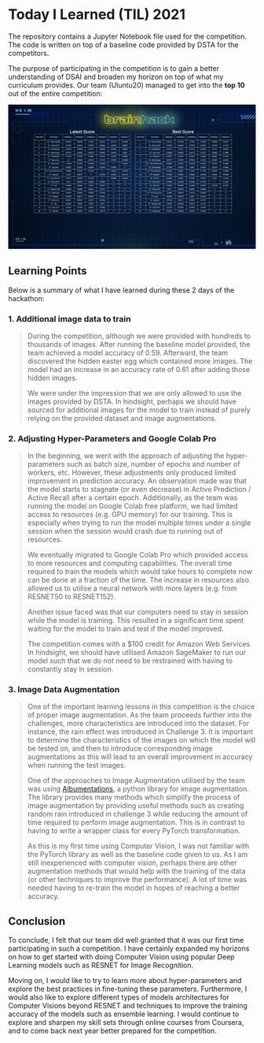 # Today I Learned (TIL) 2021
The repository contains a Jupyter Notebook file used for the competition. 
The code is written on top of a baseline code provided by DSTA for the 
competitors.

The purpose of participating in the competition is to gain a better understanding
of DSAI and broaden my horizon on top of what my curriculum provides. Our team
(Uluntu20) managed to get into the <b>top 10</b> out of the entire competition:

![Leaderboard](https://github.com/xinweilau/TIL2021-CV/blob/master/Leaderboard.png)

## Learning Points
Below is a summary of what I have learned during these 2 days of the hackathon:

### 1. Additional image data to train
> During the competition, although we were provided with hundreds to thousands
> of images. After running the baseline model provided, the team achieved a 
> model accuracy of 0.59. Afterward, the team discovered the hidden easter egg
> which contained more images. The model had an increase in an accuracy rate of
> 0.61 after adding those hidden images. 
>  
> We were under the impression that we are only allowed to use the images 
> provided by DSTA. In hindsight, perhaps we should have sourced for 
> additional images for the model to train instead of purely relying on the 
> provided dataset and image augmentations.

### 2. Adjusting Hyper-Parameters and Google Colab Pro
> In the beginning, we went with the approach of adjusting the hyper-
> parameters such as batch size, number of epochs and number of workers, etc.
> However, these adjustments only produced limited improvement in prediction
> accuracy. An observation made was that the model starts to stagnate (or even
> decrease) in Active Prediction / Active Recall after a certain epoch. 
> Additionally, as the team was running the model on Google Colab free platform, 
> we had limited access to resources (e.g. GPU memory) for our training. 
> This is especially when trying to run the model multiple times under a single 
> session when the session would crash due to running out of resources. 
> 
> We eventually migrated to Google Colab Pro which provided access to more
> resources and computing capabilities. The overall time required to train the
> models which would take hours to complete now can be done at a fraction 
> of the time. The increase in resources also allowed us to utilise a neural
> network with more layers (e.g. from RESNET50 to RESNET152).
> 
> Another issue faced was that our computers need to stay in session while 
> the model is training. This resulted in a significant time spent waiting 
> for the model to train and test if the model improved.
>
> The competition comes with a $100 credit for Amazon Web Services. In hindsight,
> we should have utilised Amazon SageMaker to run our model such that we do not
> need to be restrained with having to constantly stay in session.

### 3. Image Data Augmentation
> One of the important learning lessons in this competition is the choice
> of proper image augmentation. As the team proceeds further into the challenges, 
> more characteristics are introduced into the dataset. For instance, the 
> rain effect was introduced in Challenge 3. It is important to determine the
> characteristics of the images on which the model will be tested on, and then
> to introduce corresponding image augmentations as this will lead to an 
> overall improvement in accuracy when running the test images.
> 
> One of the approaches to Image Augmentation utilised by the team was using 
> [Albumentations](https://github.com/albumentations-team/albumentations),
> a python library for image augmentation. The library provides many methods 
> which simplify the process of image augmentation by providing useful methods
> such as creating random rain introduced in challenge 3 while reducing the 
> amount of time required to perform image augmentation. This is in contrast to
> having to write a wrapper class for every PyTorch transformation.
> 
> As this is my first time using Computer Vision, I was not familiar with the 
> PyTorch library as well as the baseline code given to us. As I am still 
> inexperienced with computer vision, perhaps there are other augmentation
> methods that would help with the training of the data (or other techniques
> to improve the performance). A lot of time was needed having to re-train 
> the model in hopes of reaching a better accuracy.

## Conclusion
To conclude, I felt that our team did well granted that it was our first time
participating in such a competition. I have certainly expanded my horizons on
how to get started with doing Computer Vision using popular Deep Learning 
models such as RESNET for Image Recognition.

Moving on, I would like to try to learn more about hyper-parameters
and explore the best practices in fine-tuning these parameters. Furthermore, 
I would also like to explore different types of models architectures for 
Computer Visions beyond RESNET and techniques to improve the training accuracy
of the models such as ensemble learning. I would continue to explore and sharpen
my skill sets through online courses from Coursera, and to come back next 
year better prepared for the competition.
